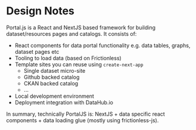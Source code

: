 # Design Notes

Portal.js is a React and NextJS based framework for building dataset/resources pages and catalogs. It consists of:

* React components for data portal functionality e.g. data tables, graphs, dataset pages etc
* Tooling to load data (based on Frictionless)
* Template sites you can reuse using `create-next-app`
  * Single dataset micro-site
  * Github backed catalog
  * CKAN backed catalog
  * ...
* Local development environment
* Deployment integration with DataHub.io

In summary, technically PortalJS is: NextJS + data specific react components + data loading glue (mostly using frictionless-js).
